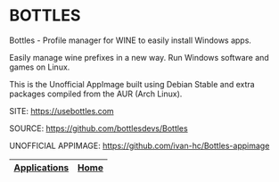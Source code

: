 # BOTTLES

 Bottles - Profile manager for WINE to easily install Windows apps.
 
 Easily manage wine prefixes in a new way. Run Windows software and 
 games on Linux.
 
 This is the Unofficial AppImage built using Debian Stable and extra
 packages compiled from the AUR (Arch Linux).
 
 SITE: https://usebottles.com

 SOURCE: https://github.com/bottlesdevs/Bottles
 
 UNOFFICIAL APPIMAGE: https://github.com/ivan-hc/Bottles-appimage

 | [Applications](https://portable-linux-apps.github.io/apps.html) | [Home](https://portable-linux-apps.github.io)
 | --- | --- |
